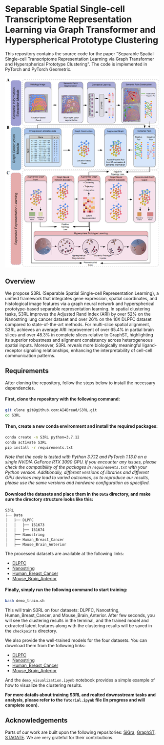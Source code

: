 # Separable Spatial Single-cell Transcriptome Representation Learning via Graph Transformer and Hyperspherical Prototype Clustering
This repository contains the source code for the paper "Separable Spatial Single-cell Transcriptome Representation Learning via Graph Transformer and Hyperspherical Prototype Clustering". The code is implemented in PyTorch and PyTorch Geometric.

![S3RL](./figs/overview.png)
## Overview
We propose S3RL (Separable Spatial Single-cell Representation Learning), a unified framework that integrates gene expression, spatial coordinates, and histological image features via a graph neural network and hyperspherical prototype-based separable representation learning. In spatial clustering tasks, S3RL improves the Adjusted Rand Index (ARI) by over 52\% on the Nanostring lung cancer dataset and over 26\% on the 10X DLPFC dataset compared to state-of-the-art methods. For multi-slice spatial alignment, S3RL achieves an average ARI improvement of over 65.4\% in partial brain slices and over 48.3\% in complete slices relative to GraphST, highlighting its superior robustness and alignment consistency across heterogeneous spatial inputs. Moreover, S3RL reveals more biologically meaningful ligand-receptor signaling relationships, enhancing the interpretability of cell-cell communication patterns.


## Requirements
After cloning the repository, follow the steps below to install the necessary dependencies. 
#### First, clone the repository with the following command:
```bash
git clone git@github.com:AI4Bread/S3RL.git
cd S3RL
```
#### Then, create a new conda environment and install the required packages:
```bash
conda create -n S3RL python=3.7.12
conda activate S3RL
pip install -r requirements.txt
```

*Note that the code is tested with Python 3.7.12 and PyTorch 1.13.0 on a single NVIDIA GeForce RTX 3090 GPU. If you encounter any issues, please check the compatibility of the packages in `requirements.txt` with your Python version. Additionally, different versions of libraries and different GPU devices may lead to varied outcomes, so to reproduce our results, please use the same versions and hardware configuration as specified.*

#### Download the datasets and place them in the `Data` directory, and make sure the directory structure looks like this:
```
S3RL
├── Data
│   ├── DLPFC
│   │   ├── 151673
│   │   ├── 151674
│   ├── Nanostring
│   ├── Human_Breast_Cancer
│   ├── Mouse_Brain_Anterior
```
The processed datasets are available at the following links:
- [DLPFC]()
- [Nanostring]()
- [Human_Breast_Cancer]()
- [Mouse_Brain_Anterior]()

#### Finally, simply run the following command to start training:
```bash
bash demo_train.sh
```
This will train S3RL on four datasets: DLPFC, Nanostring, Human_Breast_Cancer, and Mouse_Brain_Anterior. After few seconds, you will see the clustering results in the terminal, and the trained model and extracted latent features along with the clustering results will be saved in the `checkpoints` directory.

We also provide the well-trained models for the four datasets. You can download them from the following links:
- [DLPFC]()
- [Nanostring]()
- [Human_Breast_Cancer]()
- [Mouse_Brain_Anterior]()

And the `demo_visualization.ipynb` notebook provides a simple example of how to visualize the clustering results.

**For more datails about training S3RL and realted downsstream tasks and analysis, please refer to the `Tutorial.ipynb` file (In progress and will complete soon).**

## Acknowledgements
Parts of our work are built upon the following repositories: [SiGra](https://github.com/QSong-github/SiGra), [GraphST](https://github.com/JinmiaoChenLab/GraphST/blob/main/README.md?plain=1), [STAGATE](https://github.com/QIFEIDKN/STAGATE). We are very grateful for their contributions.
